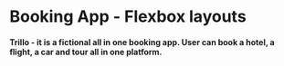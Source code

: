 # Booking App - Flexbox layouts

<h4>Trillo - it is a fictional all in one booking app. User can book a hotel, a flight, a car and tour all in one platform.</h4>

